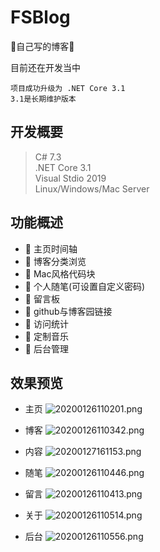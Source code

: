 # FSBlog
:whale:自己写的博客:whale:

目前还在开发当中

````
项目成功升级为 .NET Core 3.1
3.1是长期维护版本
````

## 开发概要

> C# 7.3  
> .NET Core 3.1  
> Visual Stdio 2019  
> Linux/Windows/Mac  Server

## 功能概述

* :candy: 主页时间轴
* :apple: 博客分类浏览
* :grapes: Mac风格代码块
* :lemon: 个人随笔(可设置自定义密码)
* :watermelon: 留言板
* :melon: github与博客园链接
* :pineapple: 访问统计
* :tomato: 定制音乐
* :tangerine: 后台管理

## 效果预览

+ 主页
![20200126110201.png](https://i.loli.net/2020/01/26/ah79IJG3v5Yio4p.png)

+ 博客
![20200126110342.png](https://i.loli.net/2020/01/26/FEZvMIOy6uVfdtD.png)

+ 内容
![20200127161153.png](https://i.loli.net/2020/01/27/XbHwRkU45L3F7Oe.png)

+ 随笔
![20200126110446.png](https://i.loli.net/2020/01/26/jqXni7LPRblGrgN.png)

+ 留言
![20200126110413.png](https://i.loli.net/2020/01/26/sMexqEcGSROjX2W.png)

+ 关于
![20200126110514.png](https://i.loli.net/2020/01/26/BzR8PuZmnoiN31l.png)

+ 后台
![20200126110556.png](https://i.loli.net/2020/01/26/HqQ5eo3mkOMlcTG.png)